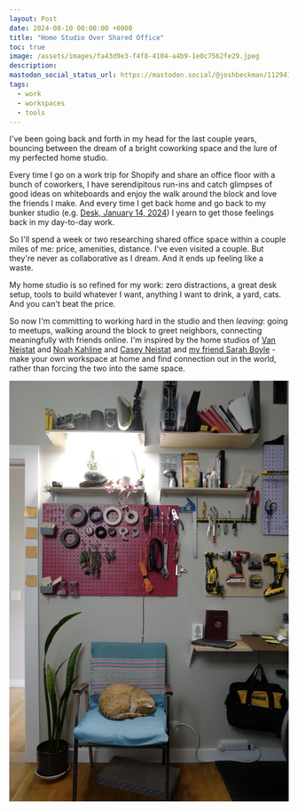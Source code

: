 ```yaml
---
layout: Post
date: 2024-08-10 00:00:00 +0000
title: "Home Studio Over Shared Office"
toc: true
image: /assets/images/fa43d9e3-f4f8-4104-a4b9-1e0c7562fe29.jpeg
description: 
mastodon_social_status_url: https://mastodon.social/@joshbeckman/112941816473223130
tags: 
  - work
  - workspaces
  - tools
---
```




I've been going back and forth in my head for the last couple years, bouncing between the dream of a bright coworking space and the lure of my perfected home studio.

Every time I go on a work trip for Shopify and share an office floor with a bunch of coworkers, I have serendipitous run-ins and catch glimpses of good ideas on whiteboards and enjoy the walk around the block and love the friends I make. And every time I get back home and go back to my bunker studio (e.g. [Desk, January 14, 2024](https://www.joshbeckman.org/blog/working/desk-january-14-2024)) I yearn to get those feelings back in my day-to-day work. 

So I'll spend a week or two researching shared office space within a couple miles of me: price, amenities, distance. I've even visited a couple. But they're never as collaborative as I dream. And it ends up feeling like a waste.

My home studio is so refined for my work: zero distractions, a great desk setup, tools to build whatever I want, anything I want to drink, a yard, cats. And you can't beat the price.

So now I'm committing to working hard in the studio and then _leaving_: going to meetups, walking around the block to greet neighbors, connecting meaningfully with friends online. I'm inspired by the home studios of [Van Neistat](https://www.youtube.com/watch?v=r8bzWKBvZsE&t=30s) and [Noah Kahline](https://noahkalina.com/newsletter) and [Casey Neistat](https://www.youtube.com/watch?v=vb60rrtTddQ) and [my friend Sarah Boyle](https://www.saraheboyle.com/) - make your own workspace at home and find connection out in the world, rather than forcing the two into the same space.

![L1050431](/assets/images/fa43d9e3-f4f8-4104-a4b9-1e0c7562fe29.jpeg)

